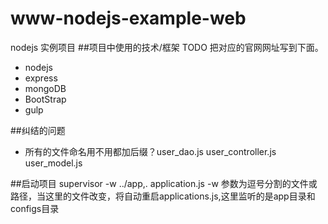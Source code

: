# www-nodejs-example-web
nodejs 实例项目
##项目中使用的技术/框架
TODO 把对应的官网网址写到下面。
- nodejs
- express
- mongoDB
- BootStrap
- gulp

##纠结的问题
- 所有的文件命名用不用都加后缀？user_dao.js  user_controller.js user_model.js

##启动项目
supervisor -w ../app,.  application.js
-w 参数为逗号分割的文件或路径，当这里的文件改变，将自动重启applications.js,这里监听的是app目录和configs目录

